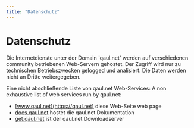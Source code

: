 ```yaml
---
title: "Datenschutz"
---
```

# Datenschutz

Die Internetdienste unter der Domain 'qaul.net' werden auf verschiedenen community betriebenen Web-Servern gehostet. Der Zugriff wird nur zu technischen Betriebszwecken gelogged und analisiert. Die Daten werden nicht an Dritte weitergegeben.

Eine nicht abschließende Liste von qaul.net Web-Services:
A non exhaustive list of web services run by qaul.net:

* [www.qaul.net](https://qaul.net) diese Web-Seite web page
* [docs.qaul.net](https://docs.qaul.net) hostet die qaul.net Dokumentation
* [get.qaul.net](https://get.qaul.net) ist der qaul.net Downloadserver
